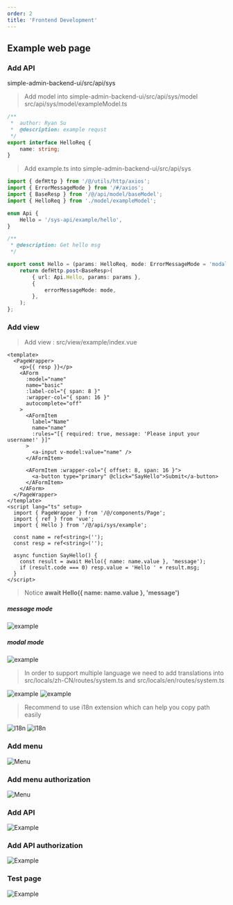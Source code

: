```yaml
---
order: 2
title: 'Frontend Development'
---
```


## Example web page

### Add API

simple-admin-backend-ui/src/api/sys

> Add model into simple-admin-backend-ui/src/api/sys/model
src/api/sys/model/exampleModel.ts

```typescript
/**
 *  author: Ryan Su
 *  @description: example requst
 */
export interface HelloReq {
    name: string;
}

```

> Add example.ts into simple-admin-backend-ui/src/api/sys

```typescript
import { defHttp } from '/@/utils/http/axios';
import { ErrorMessageMode } from '/#/axios';
import { BaseResp } from '/@/api/model/baseModel';
import { HelloReq } from './model/exampleModel';

enum Api {
    Hello = '/sys-api/example/hello',
}

/**
 * @description: Get hello msg
 */

export const Hello = (params: HelloReq, mode: ErrorMessageMode = 'modal') => {
    return defHttp.post<BaseResp>(
        { url: Api.Hello, params: params },
        {
            errorMessageMode: mode,
        },
    );
};

```

### Add view

> Add view :  src/view/example/index.vue

```vue
<template>
  <PageWrapper>
    <p>{{ resp }}</p>
    <AForm
      :model="name"
      name="basic"
      :label-col="{ span: 8 }"
      :wrapper-col="{ span: 16 }"
      autocomplete="off"
    >
      <AFormItem
        label="Name"
        name="name"
        :rules="[{ required: true, message: 'Please input your username!' }]"
      >
        <a-input v-model:value="name" />
      </AFormItem>

      <AFormItem :wrapper-col="{ offset: 8, span: 16 }">
        <a-button type="primary" @click="SayHello">Submit</a-button>
      </AFormItem>
    </AForm>
  </PageWrapper>
</template>
<script lang="ts" setup>
  import { PageWrapper } from '/@/components/Page';
  import { ref } from 'vue';
  import { Hello } from '/@/api/sys/example';

  const name = ref<string>('');
  const resp = ref<string>('');

  async function SayHello() {
    const result = await Hello({ name: name.value }, 'message');
    if (result.code === 0) resp.value = 'Hello ' + result.msg;
  }
</script>
```

> Notice **await Hello({ name: name.value }, 'message')**
>
##### message mode

![example](/assets/example_validator_message_mode.png)

##### modal mode

![example](/assets/example_validator_modal_mode.png)

> In order to support multiple language we need to add translations into src/locals/zh-CN/routes/system.ts  and  src/locals/en/routes/system.ts

![example](/assets/example_zh_title.png)
![example](/assets/example_en_title.png)

> Recommend to use i18n extension which can help you copy path easily

![I18n](/assets/i18n_ext.png)
![I18n](/assets/copy_translation_path.png)

### Add menu

![Menu](/assets/add_example_menu.png)

### Add menu authorization

![Menu](/assets/add_example_authority.png)

### Add API

![Example](/assets/add_example_api_zh.png)

### Add API authorization

![Example](/assets/add_example_authority_zh.png)

### Test page

![Example](/assets/example_page.png)

